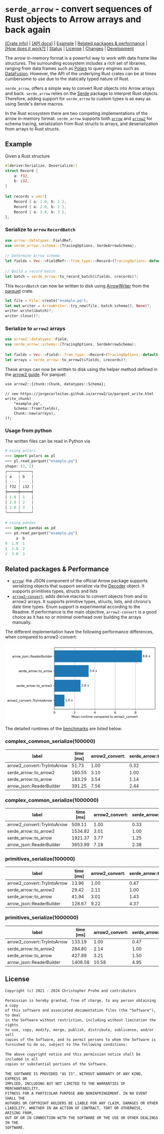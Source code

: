 # `serde_arrow` - convert sequences of Rust objects to Arrow arrays and back again

[[Crate info]](https://crates.io/crates/serde_arrow)
| [[API docs]](https://docs.rs/serde_arrow/latest/serde_arrow/)
| [Example](#example)
| [Related packages & performance](#related-packages--performance)
| [[How does it work?]](https://docs.rs/serde_arrow/latest/serde_arrow/_impl/docs/implementation/index.html)
| [Status](serde_arrow/Status.md)
| [License](#license)
| [Changes](Changes.md)
| [Development](Development.md)

The arrow in-memory format is a powerful way to work with data frame like
structures. The surrounding ecosystem includes a rich set of libraries, ranging
from data frames such as [Polars][polars] to query engines such as
[DataFusion][datafusion]. However, the API of the underlying Rust crates can be
at times cumbersome to use due to the statically typed nature of Rust.

`serde_arrow`, offers a simple way to convert Rust objects into Arrow arrays and
back.  `serde_arrow` relies on the [Serde](https://serde.rs) package to
interpret Rust objects. Therefore, adding support for `serde_arrow` to custom
types is as easy as using Serde's derive macros.

In the Rust ecosystem there are two competing implementations of the arrow
in-memory format. `serde_arrow` supports both [`arrow`][arrow] and
[`arrow2`][arrow2] for schema tracing, serialization from Rust structs to
arrays, and deserialization from arrays to Rust structs.

[arrow]: https://docs.rs/arrow/latest/arrow/
[arrow2]: https://docs.rs/arrow2/latest/arrow2/
[polars]: https://github.com/pola-rs/polars
[datafusion]: https://github.com/apache/arrow-datafusion/

## Example

Given a Rust structure

```rust
#[derive(Serialize, Deserialize)]
struct Record {
    a: f32,
    b: i32,
}

let records = vec![
    Record { a: 1.0, b: 1 },
    Record { a: 2.0, b: 2 },
    Record { a: 3.0, b: 3 },
];
```

### Serialize to `arrow` `RecordBatch`

```rust
use arrow::datatypes::FieldRef;
use serde_arrow::schema::{TracingOptions, SerdeArrowSchema};

// Determine Arrow schema
let fields = Vec::<FieldRef>::from_type::<Record>(TracingOptions::default())?;

// Build a record batch
let batch = serde_arrow::to_record_batch(&fields, &records)?;
```

This `RecordBatch` can now be written to disk using [ArrowWriter] from the [parquet] crate.

[ArrowWriter]: https://docs.rs/parquet/latest/parquet/arrow/arrow_writer/struct.ArrowWriter.html
[parquet]: https://docs.rs/parquet/latest/parquet/


```rust
let file = File::create("example.pq");
let mut writer = ArrowWriter::try_new(file, batch.schema(), None)?;
writer.write(&batch)?;
writer.close()?;
```

### Serialize to `arrow2` arrays

```rust
use arrow2::datatypes::Field;
use serde_arrow::schema::{TracingOptions, SerdeArrowSchema};

let fields = Vec::<Field>::from_type::<Record>(TracingOptions::default())?;
let arrays = serde_arrow::to_arrow2(&fields, &records)?;
```

These arrays can now be written to disk using the helper method defined in the
[arrow2 guide][arrow2-guide]. For parquet:

```rust,ignore
use arrow2::{chunk::Chunk, datatypes::Schema};

// see https://jorgecarleitao.github.io/arrow2/io/parquet_write.html
write_chunk(
    "example.pq",
    Schema::from(fields),
    Chunk::new(arrays),
)?;
```

### Usage from python

The written files can be read in Python via

```python
# using polars
>>> import polars as pl
>>> pl.read_parquet("example.pq")
shape: (3, 2)
┌─────┬─────┐
│ a   ┆ b   │
│ --- ┆ --- │
│ f32 ┆ i32 │
╞═════╪═════╡
│ 1.0 ┆ 1   │
│ 2.0 ┆ 2   │
│ 3.0 ┆ 3   │
└─────┴─────┘

# using pandas
>>> import pandas as pd
>>> pd.read_parquet("example.pq")
     a  b
0  1.0  1
1  2.0  2
2  3.0  3
```

[arrow2-guide]: https://jorgecarleitao.github.io/arrow2

## Related packages & Performance

- [`arrow`][arrow]: the JSON component of the official Arrow package supports
   serializing objects that support serialize via the [Decoder][serde-decoder]
   object. It supports primitives types, structs and lists
- [`arrow2-convert`][arrow2-convert]: adds derive macros to convert objects from
  and to arrow2 arrays. It supports primitive types, structs, lists, and
  chrono's date time types. Enum support is experimental according to the
  Readme. If performance is the main objective, `arrow2-convert` is a good
  choice as it has no or minimal overhead over building the arrays manually.

[serde-decoder]: https://docs.rs/arrow-json/latest/arrow_json/reader/struct.Decoder.html
[arrow2-convert]: https://github.com/DataEngineeringLabs/arrow2-convert

The different implementation have the following performance differences, when
compared to arrow2-convert:

![Time ](timings.png)

The detailed runtimes of the [benchmarks](./serde_arrow/benches/groups/) are listed below.

<!-- start:benchmarks -->
### complex_common_serialize(100000)

| label                        | time [ms] | arrow2_convert: | serde_arrow::to | serde_arrow::to | arrow_json::Rea |
|------------------------------|-----------|-----------------|-----------------|-----------------|-----------------|
| arrow2_convert::TryIntoArrow |     51.73 |            1.00 |            0.32 |            0.28 |            0.13 |
| serde_arrow::to_arrow2       |    160.55 |            3.10 |            1.00 |            0.88 |            0.41 |
| serde_arrow::to_arrow        |    183.29 |            3.54 |            1.14 |            1.00 |            0.47 |
| arrow_json::ReaderBuilder    |    391.25 |            7.56 |            2.44 |            2.13 |            1.00 |

### complex_common_serialize(1000000)

| label                        | time [ms] | arrow2_convert: | serde_arrow::to | serde_arrow::to | arrow_json::Rea |
|------------------------------|-----------|-----------------|-----------------|-----------------|-----------------|
| arrow2_convert::TryIntoArrow |    509.11 |            1.00 |            0.33 |            0.26 |            0.14 |
| serde_arrow::to_arrow2       |   1534.82 |            3.01 |            1.00 |            0.80 |            0.42 |
| serde_arrow::to_arrow        |   1921.37 |            3.77 |            1.25 |            1.00 |            0.53 |
| arrow_json::ReaderBuilder    |   3653.99 |            7.18 |            2.38 |            1.90 |            1.00 |

### primitives_serialize(100000)

| label                        | time [ms] | arrow2_convert: | serde_arrow::to | serde_arrow::to | arrow_json::Rea |
|------------------------------|-----------|-----------------|-----------------|-----------------|-----------------|
| arrow2_convert::TryIntoArrow |     13.96 |            1.00 |            0.47 |            0.33 |            0.11 |
| serde_arrow::to_arrow2       |     29.42 |            2.11 |            1.00 |            0.70 |            0.23 |
| serde_arrow::to_arrow        |     41.94 |            3.01 |            1.43 |            1.00 |            0.33 |
| arrow_json::ReaderBuilder    |    128.67 |            9.22 |            4.37 |            3.07 |            1.00 |

### primitives_serialize(1000000)

| label                        | time [ms] | arrow2_convert: | serde_arrow::to | serde_arrow::to | arrow_json::Rea |
|------------------------------|-----------|-----------------|-----------------|-----------------|-----------------|
| arrow2_convert::TryIntoArrow |    133.19 |            1.00 |            0.47 |            0.31 |            0.09 |
| serde_arrow::to_arrow2       |    284.80 |            2.14 |            1.00 |            0.67 |            0.20 |
| serde_arrow::to_arrow        |    427.89 |            3.21 |            1.50 |            1.00 |            0.30 |
| arrow_json::ReaderBuilder    |   1408.58 |           10.58 |            4.95 |            3.29 |            1.00 |

<!-- end:benchmarks -->

## License

```text
Copyright (c) 2021 - 2024 Christopher Prohm and contributors

Permission is hereby granted, free of charge, to any person obtaining a copy
of this software and associated documentation files (the "Software"), to deal
in the Software without restriction, including without limitation the rights
to use, copy, modify, merge, publish, distribute, sublicense, and/or sell
copies of the Software, and to permit persons to whom the Software is
furnished to do so, subject to the following conditions:

The above copyright notice and this permission notice shall be included in all
copies or substantial portions of the Software.

THE SOFTWARE IS PROVIDED "AS IS", WITHOUT WARRANTY OF ANY KIND, EXPRESS OR
IMPLIED, INCLUDING BUT NOT LIMITED TO THE WARRANTIES OF MERCHANTABILITY,
FITNESS FOR A PARTICULAR PURPOSE AND NONINFRINGEMENT. IN NO EVENT SHALL THE
AUTHORS OR COPYRIGHT HOLDERS BE LIABLE FOR ANY CLAIM, DAMAGES OR OTHER
LIABILITY, WHETHER IN AN ACTION OF CONTRACT, TORT OR OTHERWISE, ARISING FROM,
OUT OF OR IN CONNECTION WITH THE SOFTWARE OR THE USE OR OTHER DEALINGS IN THE
SOFTWARE.
```
